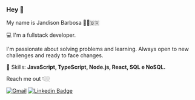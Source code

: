 ### Hey 👋

My name is Jandison Barbosa 👦🏼‍🇧🇷

💻 I'm a fullstack developer.

I'm passionate about solving problems and learning. Always open to new challenges and ready to face changes.

🚀 Skills: **JavaScript, TypeScript, Node.js, React, SQL e NoSQL.**

Reach me out 👇🏼

[![Gmail](https://img.shields.io/badge/-jandsonbarbosa.dev@gmail.com-e34c41?style=flat-square&labelColor=e34c41&logo=gmail&logoColor=white&link=jandsonbarbosa.dev@gmail.com)](mailto:jandsonbarbosa.dev@gmail.com) [![Linkedin Badge](https://img.shields.io/badge/-Jandison%20Barbosa-blue?style=flat-square&logo=Linkedin&logoColor=white&link=https://www.linkedin.com/in/jandisonbarbosa)](https://www.linkedin.com/in/jandisonbarbosa)


